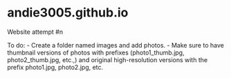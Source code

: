 # andie3005.github.io
Website attempt #n

To do: 
    - Create a folder named images and add photos. 
    - Make sure to have thumbnail versions of photos with prefixes (photo1_thumb.jpg, photo2_thumb.jpg, etc.,) and original high-resolution versions with the prefix photo1.jpg, photo2.jpg, etc.
